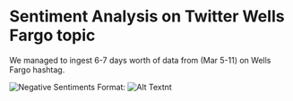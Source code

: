 # Sentiment Analysis on Twitter Wells Fargo topic

We managed to ingest 6-7 days worth of data from (Mar 5-11) on Wells Fargo hashtag.

![Negative Sentiments](https://github.com/kamarapaulb/sentiment-analysis/blob/master/images/001_negative_sentiment.PNG)
Format: ![Alt Text](url)nt
